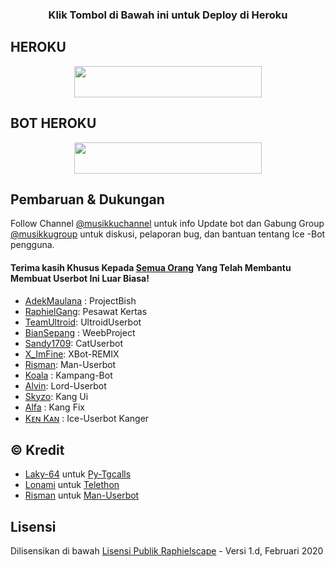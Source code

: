 <h3 align="center">Klik Tombol di Bawah ini untuk Deploy di Heroku</h3>

## HEROKU


<p align="center"><a href="https://heroku.com/deploy?template=https://github.com/Skoyibot/SKIY-USERBOT"> <img src="https://img .shields.io/badge/BUAT DI-HEROKU-blue?style=plastic&logo=heroku&logoColor=yellow"width="300" height="50" /></a></p>

## BOT HEROKU
<p align="center"><a href="https://telegram.dog/XTZ_HerokuBot?start=am9rb2tlbmRpL0ljZS1Vc2VyYm90IEljZS1Vc2VyYm90"><img src="https://img.shields.io/badge/BUAT DI -BOT HEROKU -magenta?style=plastic&logo=heroku&logoColor=magenta"width="300" height="50" /></a></p>


## Pembaruan & Dukungan

Follow Channel [@musikkuchannel](https://t.me/musikkuchannel) untuk info Update bot dan Gabung Group [@musikkugroup](https://t.me/musikkugroup) untuk diskusi, pelaporan bug, dan bantuan tentang Ice -Bot pengguna.

#### Terima kasih Khusus Kepada [Semua Orang](https://github.com/mrismanaziz/Man-Userbot/graphs/contributors) Yang Telah Membantu Membuat Userbot Ini Luar Biasa!
- [AdekMaulana](https://github.com/adekmaulana) : ProjectBish
- [RaphielGang](https://github.com/RaphielGang): Pesawat Kertas
- [TeamUltroid](https://github.com/TeamUltroid/Ultroid): UltroidUserbot
- [BianSepang](https://github.com/BianSepang/WeebProject) : WeebProject
- [Sandy1709](https://github.com/sandy1709/catuserbot): CatUserbot
- [X_ImFine](https://github.com/ximfine): XBot-REMIX
- [Risman](https://github.com/mrismanaziz/Man-Userbot): Man-Userbot
- [Koala](https://github.com/ManusiaRakitan/Kampang-Bot) : Kampang-Bot
- [Alvin](https://github.com/Zora24/Lord-Userbot): Lord-Userbot
- [Skyzo](https://github.com/ridho17-ind): Kang Ui
- [Alfa](https://github.com/CoeF) : Kang Fix
- [Kᴇɴ Kᴀɴ](https://github.com/jokokendi/Ice-Userbot) : Ice-Userbot Kanger
## © Kredit
- [Laky-64](https://github.com/Laky-64) untuk [Py-Tgcalls](https://github.com/pytgcalls/pytgcalls)
- [Lonami](https://github.com/LonamiWebs/) untuk [Telethon](https://github.com/LonamiWebs/Telethon)
- [Risman](https://github.com/mrismanaziz) untuk [Man-Userbot](https://github.com/mrismanaziz/Man-Userbot)

## Lisensi
Dilisensikan di bawah [Lisensi Publik Raphielscape](https://github.com/jokokendi/Ice-Userbot/blob/Ice-Userbot/LICENSE) - Versi 1.d, Februari 2020
